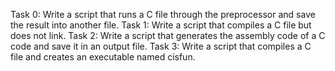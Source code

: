 Task 0: Write a script that runs a C file through the preprocessor and save the result into another file.
Task 1: Write a script that compiles a C file but does not link.
Task 2: Write a script that generates the assembly code of a C code and save it in an output file.
Task 3: Write a script that compiles a C file and creates an executable named cisfun.

